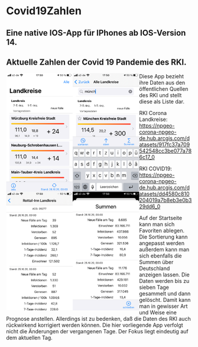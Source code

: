 # Covid19Zahlen
## Eine native IOS-App für IPhones ab IOS-Version 14.
## Aktuelle Zahlen der Covid 19 Pandemie des RKI.

<img align="left" height="320" src="https://github.com/vesan66/Covid19Zahlen/blob/main/Screenshots/IMG_6676.png">
<img align="left" height="320" src="https://github.com/vesan66/Covid19Zahlen/blob/main/Screenshots/IMG_6677.png">
<img align="left" height="320" src="https://github.com/vesan66/Covid19Zahlen/blob/main/Screenshots/IMG_6678.png">
<img align="left" height="320" src="https://github.com/vesan66/Covid19Zahlen/blob/main/Screenshots/IMG_6679.png">


Diese App bezieht ihre Daten aus den öffentlichen Quellen des RKI und stellt diese als Liste dar.

RKI Corona Landkreise:  https://npgeo-corona-npgeo-de.hub.arcgis.com/datasets/917fc37a709542548cc3be077a786c17_0

RKI COVID19:            https://npgeo-corona-npgeo-de.hub.arcgis.com/datasets/dd4580c810204019a7b8eb3e0b329dd6_0

Auf der Startseite kann man sich Favoriten ablegen. Die Sortierung kann angepasst werden außerdem kann man sich ebenfalls die Summen über Deutschland anzeigen lassen.
Die Daten werden bis zu sieben Tage gesammelt und dann gelöscht. Damit kann man in gewisser Art und Weise eine Prognose anstellen. Allerdings ist zu bedenken, daß die Daten des RKI auch rückwirkend korrigiert werden können. Die hier vorliegende App verfolgt nicht die Änderungen der vergangenen Tage. Der Fokus liegt eindeutig auf dem aktuellen Tag.
